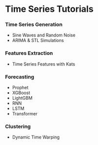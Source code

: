 # Time Series Tutorials

### Time Series Generation
* Sine Waves and Random Noise
* ARIMA & STL Simulations 

### Features Extraction
* Time Series Features with Kats

### Forecasting
* Prophet
* XGBoost
* LightGBM
* RNN
* LSTM
* Transformer

### Clustering
* Dynamic Time Warping
